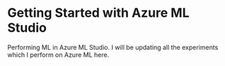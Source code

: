 # Getting Started with Azure ML Studio

Performing ML in Azure ML Studio. I will be updating all the experiments which I perform on Azure ML here.
